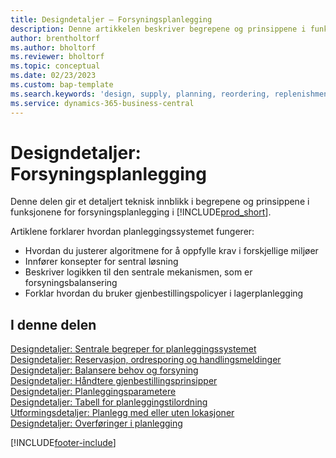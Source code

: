 ```yaml
---
title: Designdetaljer – Forsyningsplanlegging
description: Denne artikkelen beskriver begrepene og prinsippene i funksjonene for forsyningsplanlegging i Business Central.
author: brentholtorf
ms.author: bholtorf
ms.reviewer: bholtorf
ms.topic: conceptual
ms.date: 02/23/2023
ms.custom: bap-template
ms.search.keywords: 'design, supply, planning, reordering, replenishment'
ms.service: dynamics-365-business-central
---
```

# <a name="design-details-supply-planning"></a>Designdetaljer: Forsyningsplanlegging

Denne delen gir et detaljert teknisk innblikk i begrepene og prinsippene i funksjonene for forsyningsplanlegging i [!INCLUDE[prod_short](includes/prod_short.md)].  

Artiklene forklarer hvordan planleggingssystemet fungerer:

* Hvordan du justerer algoritmene for å oppfylle krav i forskjellige miljøer
* Innfører konsepter for sentral løsning
* Beskriver logikken til den sentrale mekanismen, som er forsyningsbalansering
* Forklar hvordan du bruker gjenbestillingspolicyer i lagerplanlegging  

## <a name="in-this-section"></a>I denne delen

[Designdetaljer: Sentrale begreper for planleggingssystemet](design-details-central-concepts-of-the-planning-system.md)  
[Designdetaljer: Reservasjon, ordresporing og handlingsmeldinger](design-details-reservation-order-tracking-and-action-messaging.md)  
[Designdetaljer: Balansere behov og forsyning](design-details-balancing-demand-and-supply.md)  
[Designdetaljer: Håndtere gjenbestillingsprinsipper](design-details-handling-reordering-policies.md)  
[Designdetaljer: Planleggingsparametere](design-details-planning-parameters.md)  
[Designdetaljer: Tabell for planleggingstilordning](design-details-planning-assignment-table.md)  
[Utformingsdetaljer: Planlegg med eller uten lokasjoner](production-planning-with-without-locations.md)  
[Designdetaljer: Overføringer i planlegging](design-details-transfers-in-planning.md)

[!INCLUDE[footer-include](includes/footer-banner.md)]
